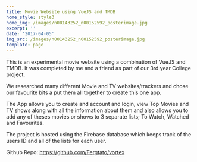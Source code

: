 ```yaml
---
title: Movie Website using VueJS and TMDB
home_style: style3
home_img: /images/n00143252_n00152592_posterimage.jpg
excerpt: ''
date: '2017-04-05'
img_src: /images/n00143252_n00152592_posterimage.jpg
template: page
---
```

This is an experimental movie website using a combination of VueJS and TMDB. It was completed by me and a friend as part of our 3rd year College project. 

We researched many different Movie and TV websites/trackers and chose our favourite bits a put them all together to create this one app.

The App allows you to create and account and login, view Top Movies and TV shows along with all the information about them and also allows you to add any of theses movies or shows to 3 separate lists; To Watch, Watched and Favourites.

The project is hosted using the Firebase database which keeps track of the users ID and all of the lists for each user.

Github Repo: <https://github.com/Fergtato/vortex>
